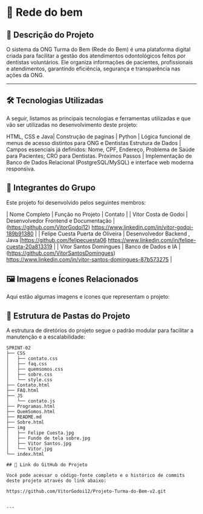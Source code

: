 # 🚀 Rede do bem

## 📝 Descrição do Projeto

O sistema da ONG Turma do Bem (Rede do Bem) é uma plataforma digital criada para facilitar a gestão dos atendimentos odontológicos feitos por dentistas voluntários. Ele organiza informações de pacientes, profissionais e atendimentos, garantindo eficiência, segurança e transparência nas ações da ONG.

---

## 🛠️ Tecnologias Utilizadas

A seguir, listamos as principais tecnologias e ferramentas utilizadas e que vão ser utilizadas no desenvolvimento deste projeto:

HTML, CSS e Java|  Construção de paginas |
Python | Lógica funcional de menus de acesso distintos para ONG e Dentistas
Estrutura de Dados | Campos essenciais já definidos: Nome, CPF, Endereço, Problema de Saúde para Pacientes; CRO para Dentistas.
Próximos Passos | Implementação de Banco de Dados Relacional (PostgreSQL/MySQL) e interface web moderna responsiva.

## 👥 Integrantes do Grupo

Este projeto foi desenvolvido pelos seguintes membros:

| Nome Completo | Função no Projeto | Contato |
| Vitor Costa de Godoi | Desenvolvedor Frontend e Documentação | (https://github.com/VitorGodoi12) https://www.linkedin.com/in/vitor-godoi-189b91380 |
| Felipe Cuesta Puerta de Oliveira | Desenvolvedor Backend , Java |https://github.com/felipecuesta06 https://www.linkedin.com/in/felipe-cuesta-20a813319 |
| Vitor Santos Domingues | Banco de Dados e IA | (https://github.com/VitorSantosDomingues) https://www.linkedin.com/in/vitor-santos-domingues-87b573275 |

## 🖼️ Imagens e Ícones Relacionados

Aqui estão algumas imagens e ícones que representam o projeto:

## 📂 Estrutura de Pastas do Projeto

A estrutura de diretórios do projeto segue o padrão modular para facilitar a manutenção e a escalabilidade:

```
SPRINT-02
├── CSS
│   ├── contato.css
│   ├── faq.css
│   ├── quemsomos.css
│   ├── sobre.css
│   └── style.css
├── Contato.html
├── FAQ.html
├── JS
│   └── contato.js
├── Programas.html
├── QuemSomos.html
├── README.md
├── Sobre.html
├── img
│   ├── Felipe Cuesta.jpg
│   ├── Fundo de tela sobre.jpg
│   ├── Vitor Santos.jpg
│   └── Vitor.jpg
└── index.html

## 🔗 Link do GitHub do Projeto

Você pode acessar o código-fonte completo e o histórico de commits deste projeto através do link abaixo:

https://github.com/VitorGodoi12/Projeto-Turma-do-Bem-v2.git


---
